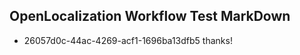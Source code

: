## OpenLocalization Workflow Test MarkDown
* 26057d0c-44ac-4269-acf1-1696ba13dfb5 
thanks!<!--HONumber=Mar16_HO2-->
